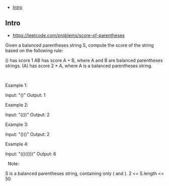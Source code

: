 - [Intro](#intro)

## Intro

- https://leetcode.com/problems/score-of-parentheses

Given a balanced parentheses string S, compute the score of the string based on the following rule:

() has score 1
AB has score A + B, where A and B are balanced parentheses strings.
(A) has score 2 * A, where A is a balanced parentheses string.

 

Example 1:

Input: "()"
Output: 1


Example 2:

Input: "(())"
Output: 2


Example 3:

Input: "()()"
Output: 2


Example 4:

Input: "(()(()))"
Output: 6

 
Note:

S is a balanced parentheses string, containing only ( and ).
2 <= S.length <= 50






